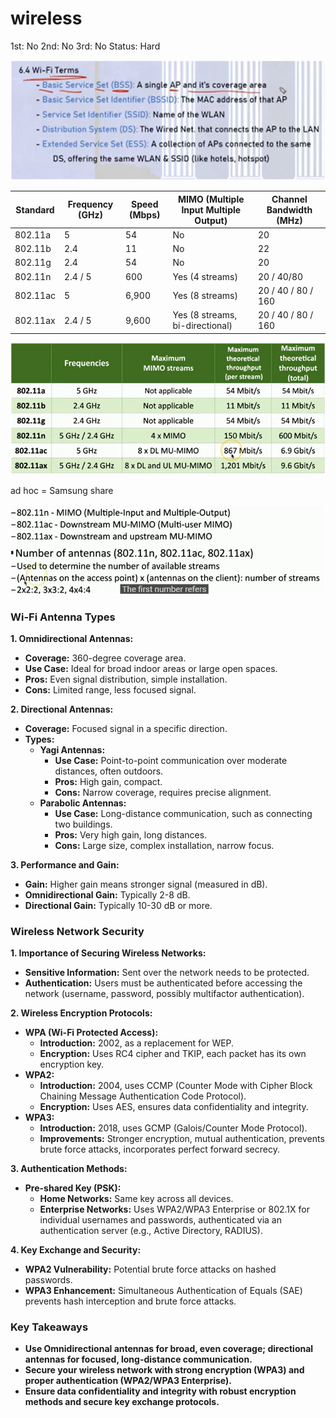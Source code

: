 # wireless

1st: No
2nd: No
3rd: No
Status: Hard

![Untitled](wireless%206e55e03e51154fd7a6db83344f3844a9/Untitled.png)

| Standard | Frequency (GHz) | Speed (Mbps) | MIMO (Multiple Input Multiple Output) | Channel Bandwidth (MHz) |
| --- | --- | --- | --- | --- |
| 802.11a | 5 | 54 | No | 20 |
| 802.11b | 2.4 | 11 | No | 22 |
| 802.11g | 2.4 | 54 | No | 20 |
| 802.11n | 2.4 / 5 | 600 | Yes (4 streams) | 20 / 40/80 |
| 802.11ac | 5 | 6,900 | Yes (8 streams) | 20 / 40 / 80 / 160 |
| 802.11ax | 2.4 / 5 | 9,600 | Yes (8 streams, bi-directional) | 20 / 40 / 80 / 160 |

![Untitled](wireless%206e55e03e51154fd7a6db83344f3844a9/Untitled%201.png)

ad hoc = Samsung share

![Untitled](wireless%206e55e03e51154fd7a6db83344f3844a9/Untitled%202.png)

### Wi-Fi Antenna Types

**1. Omnidirectional Antennas:**

- **Coverage:** 360-degree coverage area.
- **Use Case:** Ideal for broad indoor areas or large open spaces.
- **Pros:** Even signal distribution, simple installation.
- **Cons:** Limited range, less focused signal.

**2. Directional Antennas:**

- **Coverage:** Focused signal in a specific direction.
- **Types:**
    - **Yagi Antennas:**
        - **Use Case:** Point-to-point communication over moderate distances, often outdoors.
        - **Pros:** High gain, compact.
        - **Cons:** Narrow coverage, requires precise alignment.
    - **Parabolic Antennas:**
        - **Use Case:** Long-distance communication, such as connecting two buildings.
        - **Pros:** Very high gain, long distances.
        - **Cons:** Large size, complex installation, narrow focus.

**3. Performance and Gain:**

- **Gain:** Higher gain means stronger signal (measured in dB).
- **Omnidirectional Gain:** Typically 2-8 dB.
- **Directional Gain:** Typically 10-30 dB or more.

### Wireless Network Security

**1. Importance of Securing Wireless Networks:**

- **Sensitive Information:** Sent over the network needs to be protected.
- **Authentication:** Users must be authenticated before accessing the network (username, password, possibly multifactor authentication).

**2. Wireless Encryption Protocols:**

- **WPA (Wi-Fi Protected Access):**
    - **Introduction:** 2002, as a replacement for WEP.
    - **Encryption:** Uses RC4 cipher and TKIP, each packet has its own encryption key.
- **WPA2:**
    - **Introduction:** 2004, uses CCMP (Counter Mode with Cipher Block Chaining Message Authentication Code Protocol).
    - **Encryption:** Uses AES, ensures data confidentiality and integrity.
- **WPA3:**
    - **Introduction:** 2018, uses GCMP (Galois/Counter Mode Protocol).
    - **Improvements:** Stronger encryption, mutual authentication, prevents brute force attacks, incorporates perfect forward secrecy.

**3. Authentication Methods:**

- **Pre-shared Key (PSK):**
    - **Home Networks:** Same key across all devices.
    - **Enterprise Networks:** Uses WPA2/WPA3 Enterprise or 802.1X for individual usernames and passwords, authenticated via an authentication server (e.g., Active Directory, RADIUS).

**4. Key Exchange and Security:**

- **WPA2 Vulnerability:** Potential brute force attacks on hashed passwords.
- **WPA3 Enhancement:** Simultaneous Authentication of Equals (SAE) prevents hash interception and brute force attacks.

### Key Takeaways

- **Use Omnidirectional antennas for broad, even coverage; directional antennas for focused, long-distance communication.**
- **Secure your wireless network with strong encryption (WPA3) and proper authentication (WPA2/WPA3 Enterprise).**
- **Ensure data confidentiality and integrity with robust encryption methods and secure key exchange protocols.**